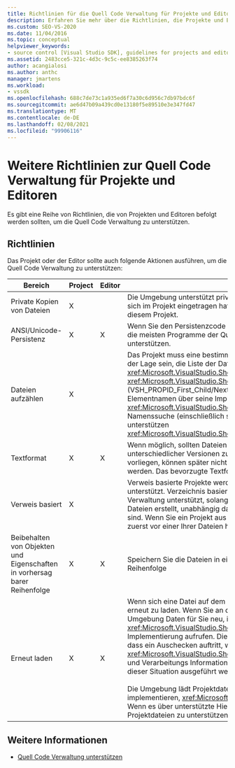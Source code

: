 ```yaml
---
title: Richtlinien für die Quell Code Verwaltung für Projekte und Editoren
description: Erfahren Sie mehr über die Richtlinien, die Projekte und Editoren einhalten sollten, um die Quell Code Verwaltung zu unterstützen.
ms.custom: SEO-VS-2020
ms.date: 11/04/2016
ms.topic: conceptual
helpviewer_keywords:
- source control [Visual Studio SDK], guidelines for projects and editors
ms.assetid: 2483cce5-321c-4d3c-9c5c-ee8385263f74
author: acangialosi
ms.author: anthc
manager: jmartens
ms.workload:
- vssdk
ms.openlocfilehash: 688c7de73c1a935ed6f7a30c6d956c7db97bdc6f
ms.sourcegitcommit: ae6d47b09a439cd0e13180f5e89510e3e347fd47
ms.translationtype: MT
ms.contentlocale: de-DE
ms.lasthandoff: 02/08/2021
ms.locfileid: "99906116"
---
```

# <a name="additional-source-control-guidelines-for-projects-and-editors"></a>Weitere Richtlinien zur Quell Code Verwaltung für Projekte und Editoren
Es gibt eine Reihe von Richtlinien, die von Projekten und Editoren befolgt werden sollten, um die Quell Code Verwaltung zu unterstützen.

## <a name="guidelines"></a>Richtlinien
 Das Projekt oder der Editor sollte auch folgende Aktionen ausführen, um die Quell Code Verwaltung zu unterstützen:

|Bereich|Project|Editor|Details|
|----------|-------------|------------|-------------|
|Private Kopien von Dateien|X||Die Umgebung unterstützt private Kopien von Dateien. Das heißt, jede Person, die sich im Projekt eingetragen hat, verfügt über eine eigene private Kopie der Dateien in diesem Projekt.|
|ANSI/Unicode-Persistenz|X|X|Wenn Sie den Persistenzcode schreiben, speichern Sie Dateien im ANSI-Format, da die meisten Programme der Quell Code Verwaltung Unicode derzeit nicht unterstützen.|
|Dateien aufzählen|X||Das Projekt muss eine bestimmte Liste aller Dateien darin enthalten, und es muss in der Lage sein, die Liste der Dateien mithilfe von <xref:Microsoft.VisualStudio.Shell.Interop.IVsSccProject2> oder <xref:Microsoft.VisualStudio.Shell.Interop.IVsHierarchy.GetProperty%2A> (VSH_PROPID_First_Child/Next_Sibling) aufzuzählen. Das Projekt sollte außerdem Elementnamen über seine Implementierung verfügbar machen <xref:Microsoft.VisualStudio.Shell.Interop.IVsProject.GetMkDocument%2A> und Namenssuche (einschließlich spezieller Dateien) über seine Implementierung unterstützen <xref:Microsoft.VisualStudio.Shell.Interop.IVsProject.IsDocumentInProject%2A> .|
|Textformat|X|X|Wenn möglich, sollten Dateien im Textformat vorliegen, um die Zusammenführung unterschiedlicher Versionen zu unterstützen. Dateien, die nicht im Textformat vorliegen, können später nicht mit anderen Versionen der Datei zusammengeführt werden. Das bevorzugte Textformat ist XML.|
|Verweis basiert|X||Verweis basierte Projekte werden in der Quell Code Verwaltung problemlos unterstützt. Verzeichnis basierte Projekte werden jedoch auch von der Quell Code Verwaltung unterstützt, solange das Projekt bei Bedarf eine Liste der zugehörigen Dateien erstellt, unabhängig davon, ob diese Dateien auf dem Datenträger vorhanden sind. Wenn Sie ein Projekt aus der Quell Code Verwaltung öffnen, wird die Projektdatei zuerst vor einer Ihrer Dateien heruntergefahren.|
|Beibehalten von Objekten und Eigenschaften in vorhersag barer Reihenfolge|X|X|Speichern Sie die Dateien in einer vorhersagbaren Reihenfolge, z. b. in alphabetischer Reihenfolge|
|Erneut laden|X|X|Wenn sich eine Datei auf dem Datenträger ändert, muss Sie in der Lage sein, Sie erneut zu laden. Wenn Sie an der Quell Code Verwaltung teilnehmen, lädt die Umgebung Daten für Sie neu, indem Sie Ihre- <xref:Microsoft.VisualStudio.Shell.Interop.IVsPersistDocData2.ReloadDocData%2A> Implementierung aufrufen. Die schwierigste groß-und Kleinschreibung besteht darin, dass ein Auschecken auftritt, wenn Sie ivsqueryeditquerysave:: aufgerufen haben <xref:Microsoft.VisualStudio.Shell.Interop.IVsQueryEditQuerySave2.QueryEditFiles%2A> und Verarbeitungs Informationen sind. Der Code zum erneuten Laden muss jedoch in dieser Situation ausgeführt werden können.<br /><br /> Die Umgebung lädt Projektdateien automatisch erneut. Ein Projekt muss jedoch implementieren, <xref:Microsoft.VisualStudio.Shell.Interop.IVsPersistHierarchyItem2> Wenn es über unterstützte Hierarchien verfügt, um das erneute Laden von masted-Projektdateien zu unterstützen.|

## <a name="see-also"></a>Weitere Informationen
- [Quell Code Verwaltung unterstützen](../../extensibility/internals/supporting-source-control.md)
